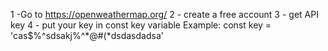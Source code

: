 1 -Go to https://openweathermap.org/
2 - create a free account
3 - get API key
4 - put your key in const key variable
Example:
const key = 'cas$%^sdsakj%^*@#(*dsdasdadsa'
